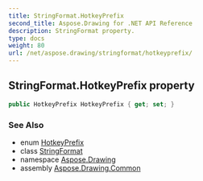 ```yaml
---
title: StringFormat.HotkeyPrefix
second_title: Aspose.Drawing for .NET API Reference
description: StringFormat property. 
type: docs
weight: 80
url: /net/aspose.drawing/stringformat/hotkeyprefix/
---
```

## StringFormat.HotkeyPrefix property

```csharp
public HotkeyPrefix HotkeyPrefix { get; set; }
```

### See Also

* enum [HotkeyPrefix](../../../aspose.drawing.text/hotkeyprefix/)
* class [StringFormat](../)
* namespace [Aspose.Drawing](../../stringformat/)
* assembly [Aspose.Drawing.Common](../../../)


